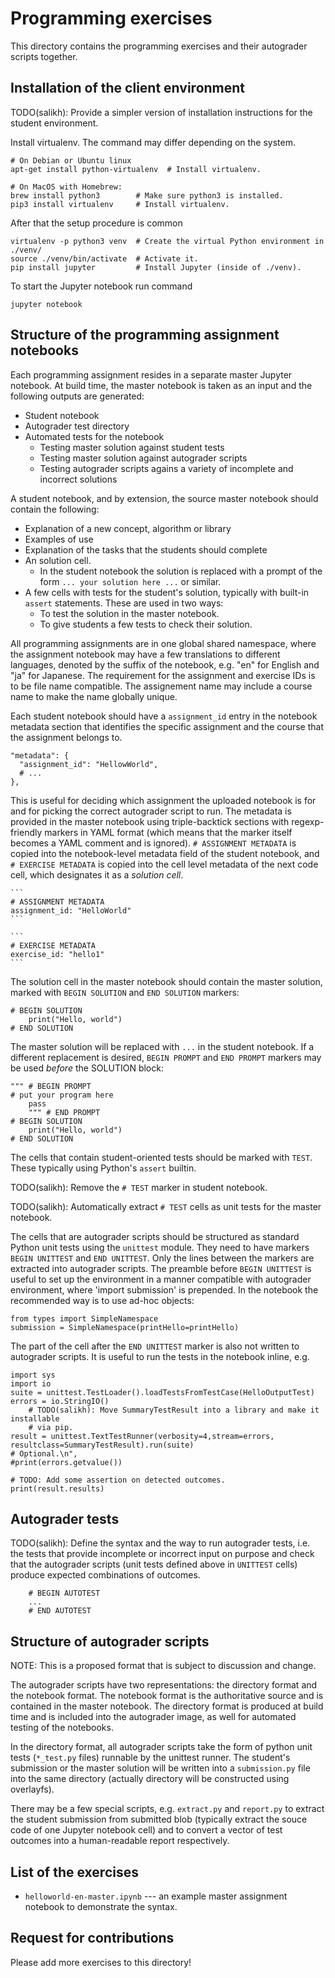 # Programming exercises

This directory contains the programming exercises and their autograder scripts
together.

## Installation of the client environment

TODO(salikh): Provide a simpler version of installation instructions for the
student environment.

Install virtualenv. The command may differ depending on the system.

    # On Debian or Ubuntu linux
    apt-get install python-virtualenv  # Install virtualenv.

    # On MacOS with Homebrew:
    brew install python3        # Make sure python3 is installed.
    pip3 install virtualenv     # Install virtualenv.

After that the setup procedure is common

    virtualenv -p python3 venv  # Create the virtual Python environment in ./venv/
    source ./venv/bin/activate  # Activate it.
    pip install jupyter         # Install Jupyter (inside of ./venv).

To start the Jupyter notebook run command

    jupyter notebook

## Structure of the programming assignment notebooks

Each programming assignment resides in a separate master Jupyter notebook. At
build time, the master notebook is taken as an input and the following outputs
are generated:

*   Student notebook
*   Autograder test directory
*   Automated tests for the notebook
    *   Testing master solution against student tests
    *   Testing master solution against autograder scripts
    *   Testing autograder scripts agains a variety of incomplete and incorrect
        solutions

A student notebook, and by extension, the source master notebook should contain
the following:

*   Explanation of a new concept, algorithm or library
*   Examples of use
*   Explanation of the tasks that the students should complete
*   An solution cell.
    *   In the student notebook the solution is replaced with a prompt of the
        form `... your solution here ...` or similar.
*   A few cells with tests for the student's solution, typically with built-in
    `assert` statements. These are used in two ways:
    *   To test the solution in the master notebook.
    *   To give students a few tests to check their solution.

All programming assignments are in one global shared namespace, where the
assignment notebook may have a few translations to different languages, denoted
by the suffix of the notebook, e.g. "en" for English and "ja" for Japanese. The
requirement for the assignment and exercise IDs is to be file name compatible.
The assignement name may include a course name to make the name globally unique.

Each student notebook should have a `assignment_id` entry in the notebook
metadata section that identifies the specific assignment and the course that the
assignment belongs to.

    "metadata": {
      "assignment_id": "HellowWorld",
      # ...
    },

This is useful for deciding which assignment the uploaded notebook is for and
for picking the correct autograder script to run. The metadata is provided in
the master notebook using triple-backtick sections with regexp-friendly markers
in YAML format (which means that the marker itself becomes a YAML comment and is
ignored). `# ASSIGNMENT METADATA` is copied into the notebook-level metadata
field of the student notebook, and `# EXERCISE METADATA` is copied into the cell
level metadata of the next code cell, which designates it as a _solution cell_.

    ```
    # ASSIGNMENT METADATA
    assignment_id: "HelloWorld"
    ```

    ```
    # EXERCISE METADATA
    exercise_id: "hello1"
    ```

The solution cell in the master notebook should contain the master solution,
marked with `BEGIN SOLUTION` and `END SOLUTION` markers:

    # BEGIN SOLUTION
		print("Hello, world")
    # END SOLUTION

The master solution will be replaced with `...` in the student notebook. If a
different replacement is desired, `BEGIN PROMPT` and `END PROMPT` markers may be used _before_ the SOLUTION block:

    """ # BEGIN PROMPT
    # put your program here
		pass
		""" # END PROMPT
    # BEGIN SOLUTION
		print("Hello, world")
    # END SOLUTION

The cells that contain student-oriented tests should be marked with `TEST`.
These typically using Python's `assert` builtin.

TODO(salikh): Remove the `# TEST` marker in student notebook.

TODO(salikh): Automatically extract `# TEST` cells as unit tests for the
master notebook.

The cells that are autograder scripts should be structured as standard Python unit tests using the `unittest` module. They need to have markers `BEGIN UNITTEST` and `END UNITTEST`. Only the lines between the markers are extracted into autograder scripts.
The preamble before `BEGIN UNITTEST` is useful to set up the environment in a manner
compatible with autograder environment, where 'import submission' is prepended.
In the notebook the recommended way is to use ad-hoc objects:

    from types import SimpleNamespace
    submission = SimpleNamespace(printHello=printHello)
	
The part of the cell after the `END UNITTEST` marker is also not written to
autograder scripts. It is useful to run the tests in the notebook inline, e.g.

    import sys
    import io
    suite = unittest.TestLoader().loadTestsFromTestCase(HelloOutputTest)
    errors = io.StringIO()
		# TODO(salikh): Move SummaryTestResult into a library and make it installable
		# via pip.
    result = unittest.TextTestRunner(verbosity=4,stream=errors, resultclass=SummaryTestResult).run(suite)
    # Optional.\n",
    #print(errors.getvalue())

    # TODO: Add some assertion on detected outcomes.
    print(result.results)

## Autograder tests

TODO(salikh): Define the syntax and the way to run autograder tests, i.e. the tests
that provide incomplete or incorrect input on purpose and check that the autograder
scripts (unit tests defined above in `UNITTEST` cells) produce expected combinations
of outcomes.

		# BEGIN AUTOTEST
		...
		# END AUTOTEST


## Structure of autograder scripts

NOTE: This is a proposed format that is subject to discussion and change.

The autograder scripts have two representations: the directory format and the
notebook format. The notebook format is the authoritative source and is
contained in the master notebook. The directory format is produced at build time
and is included into the autograder image, as well for automated testing of the
notebooks.

In the directory format, all autograder scripts take the form of python unit
tests (`*_test.py` files) runnable by the unittest runner. The student's
submission or the master solution will be written into a `submission.py` file
into the same directory (actually directory will be constructed using
overlayfs).

There may be a few special scripts, e.g. `extract.py` and `report.py` to extract
the student submission from submitted blob (typically extract the souce code of
one Jupyter notebook cell) and to convert a vector of test outcomes into a
human-readable report respectively.

## List of the exercises

*   `helloworld-en-master.ipynb` --- an example master assignment notebook to
    demonstrate the syntax.

## Request for contributions

Please add more exercises to this directory!
